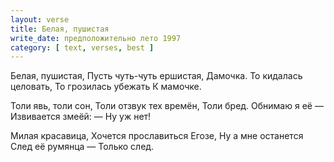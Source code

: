 ```yaml
---
layout: verse
title: Белая, пушистая
write_date: предположительно лето 1997
category: [ text, verses, best ]
---
```

Белая, пушистая,
Пусть чуть-чуть ершистая,
Дамочка.
То кидалась целовать,
То грозилась убежать
К мамочке.

Толи явь, толи сон,
Толи отзвук тех времён,
Толи бред.
Обнимаю я её —
Извивается змеёй:
— Ну уж нет!

Милая красавица,
Хочется прославиться
Егозе,
Ну а мне останется
След её румянца —
Только след.
